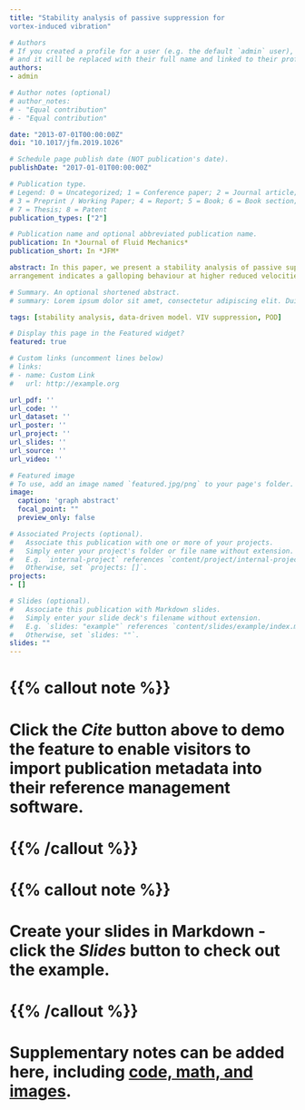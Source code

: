 ```yaml
---
title: "Stability analysis of passive suppression for
vortex-induced vibration"

# Authors
# If you created a profile for a user (e.g. the default `admin` user), write the username (folder name) here 
# and it will be replaced with their full name and linked to their profile.
authors:
- admin

# Author notes (optional)
# author_notes:
# - "Equal contribution"
# - "Equal contribution"

date: "2013-07-01T00:00:00Z"
doi: "10.1017/jfm.2019.1026"

# Schedule page publish date (NOT publication's date).
publishDate: "2017-01-01T00:00:00Z"

# Publication type.
# Legend: 0 = Uncategorized; 1 = Conference paper; 2 = Journal article;
# 3 = Preprint / Working Paper; 4 = Report; 5 = Book; 6 = Book section;
# 7 = Thesis; 8 = Patent
publication_types: ["2"]

# Publication name and optional abbreviated publication name.
publication: In *Journal of Fluid Mechanics*
publication_short: In *JFM*

abstract: In this paper, we present a stability analysis of passive suppression devices for the vortex-induced vibration (VIV) in the laminar flow condition. A data-driven model reduction approach based on the eigensystem realization algorithm is used to construct a reduced-order model in a state-space format. From the stability analysis of the coupled system, two modes are found to be dominant in the phenomenon of self-sustained VIV: namely, the wake mode, with frequency close to that of the wake flow behind a stationary cylinder; and the structure mode, with frequency close to the natural frequency of the elastically mounted cylinder. The present study illustrates that VIV can be suppressed by altering the structure mode via shifting of the eigenvalues from the unstable to the stable region. This finding is realized through the simulations of passive control devices, such as fairings and connected-C devices, wherein the presence of appendages breaks the self-sustenance of the wake–body interaction cycle. A detailed proper orthogonal decomposition analysis is employed to quantify the effect of a fairing on the complex interaction between the wake features. From the assessment of the stability characteristics of appendages, the behaviour of a connected-C device is found to be similar to that of a fairing, and the trajectories of the eigenspectrum are nearly identical, while the eigenspectrum of the cylinder–splitter
arrangement indicates a galloping behaviour at higher reduced velocities. Finally, we introduce a stability function to characterize the influence of geometric parameters on VIV suppression

# Summary. An optional shortened abstract.
# summary: Lorem ipsum dolor sit amet, consectetur adipiscing elit. Duis posuere tellus ac convallis placerat. Proin tincidunt magna sed ex sollicitudin condimentum.

tags: [stability analysis, data-driven model. VIV suppression, POD]

# Display this page in the Featured widget?
featured: true

# Custom links (uncomment lines below)
# links:
# - name: Custom Link
#   url: http://example.org

url_pdf: ''
url_code: ''
url_dataset: ''
url_poster: ''
url_project: ''
url_slides: ''
url_source: ''
url_video: ''

# Featured image
# To use, add an image named `featured.jpg/png` to your page's folder. 
image:
  caption: 'graph abstract'
  focal_point: ""
  preview_only: false

# Associated Projects (optional).
#   Associate this publication with one or more of your projects.
#   Simply enter your project's folder or file name without extension.
#   E.g. `internal-project` references `content/project/internal-project/index.md`.
#   Otherwise, set `projects: []`.
projects:
- []

# Slides (optional).
#   Associate this publication with Markdown slides.
#   Simply enter your slide deck's filename without extension.
#   E.g. `slides: "example"` references `content/slides/example/index.md`.
#   Otherwise, set `slides: ""`.
slides: ""
---
```


# {{% callout note %}}
# Click the *Cite* button above to demo the feature to enable visitors to import publication metadata into their reference management software.
# {{% /callout %}}

# {{% callout note %}}
# Create your slides in Markdown - click the *Slides* button to check out the example.
# {{% /callout %}}

# Supplementary notes can be added here, including [code, math, and images](https://wowchemy.com/docs/writing-markdown-latex/).
